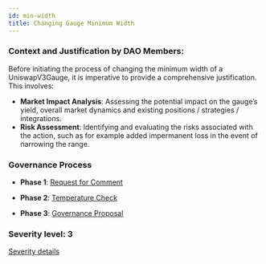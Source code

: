 ```yaml
---
id: min-width
title: Changing Gauge Minimum Width
---
```


### Context and Justification by DAO Members:

Before initiating the process of changing the minimum width of a UniswapV3Gauge, it is imperative to provide a comprehensive justification. This involves:

- **Market Impact Analysis**: Assessing the potential impact on the gauge’s yield, overall market dynamics and existing positions / strategies / integrations.
- **Risk Assessment**: Identifying and evaluating the risks associated with the action, such as for example added impermanent loss in the event of narrowing the range.

### Governance Process

- **Phase 1**: [Request for Comment][phase-1]

- **Phase 2**: [Temperature Check][phase-2]

- **Phase 3**: [Governance Proposal][phase-3]

[phase-1]: ./request-for-comment
[phase-2]: ./temperature-check
[phase-3]: ./governance-proposal

### Severity level: 3

[Severity details](/workspaces/Maia-DAO.github.io/versioned_docs/version-Maia/governance/03-severity.md)
